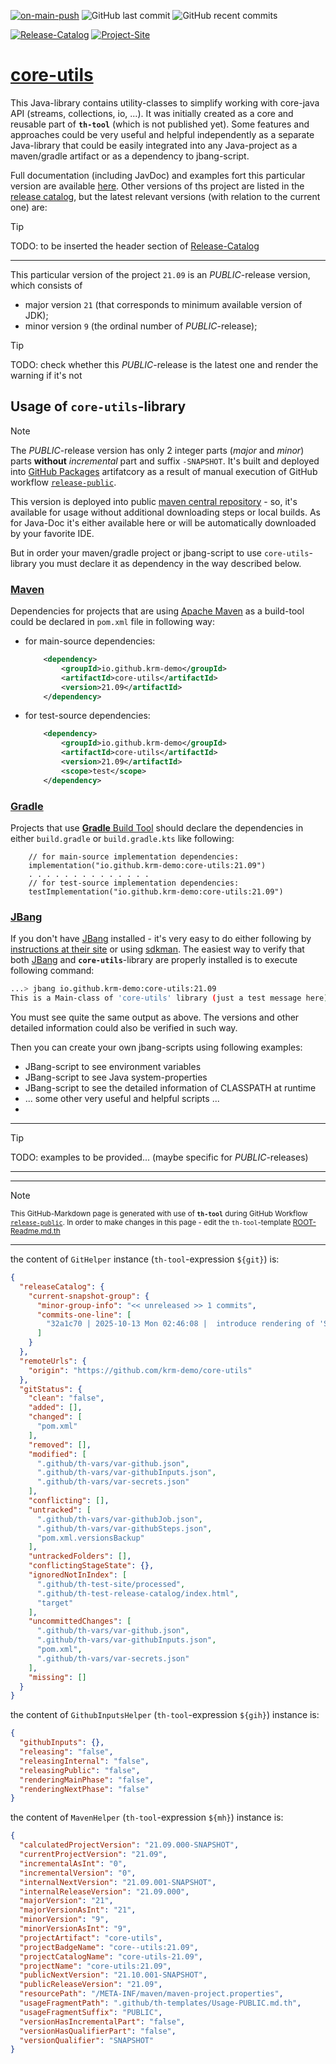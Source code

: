 [![on-main-push](https://github.com/krm-demo/core-utils/actions/workflows/on-main-push.yml/badge.svg?event=push)](https://github.com/krm-demo/core-utils/actions/workflows/on-main-push.yml)
![GitHub last commit](https://img.shields.io/github/last-commit/krm-demo/core-utils)
![GitHub recent commits](https://img.shields.io/github/commits-since/krm-demo/core-utils/21.07)

[![Release-Catalog](https://img.shields.io/badge/Release_Catalog-4D7A97?logo=github&logoColor=f8981d&labelColor=4D7A97)](https://krm-demo.github.io/core-utils/)
[![Project-Site](https://img.shields.io/badge/GH--Pages-core--utils:21.09-blue)](https://krm-demo.github.io/core-utils/core-utils-21.09)

# <u>core-utils</u>

This Java-library contains utility-classes to simplify working with core-java API (streams, collections, io, ...).
It was initially created as a core and reusable part of **`th-tool`** (which is not published yet).
Some features and approaches could be very useful and helpful independently as a separate Java-library
that could be easily integrated into any Java-project as a maven/gradle artifact or as a dependency to jbang-script.

Full documentation (including JavDoc) and examples fort this particular version are available [here](https://krm-demo.github.io/core-utils/core-utils-21.09).
Other versions of ths project are listed in the [release catalog](https://krm-demo.github.io/core-utils/),
but the latest relevant versions (with relation to the current one) are:

> [!TIP]
> TODO: to be inserted the header section of [Release-Catalog](https://krm-demo.github.io/core-utils/)

---

This particular version of the project `21.09` is an _PUBLIC_-release version, which consists of
- major version `21` (that corresponds to minimum available version of JDK);
- minor version `9` (the ordinal number of _PUBLIC_-release);

> [!TIP]
> TODO: check whether this _PUBLIC_-release is the latest one and render the warning if it's not

## Usage of `core-utils`-library

> [!NOTE]
> The _PUBLIC_-release version has only 2 integer parts (_major_ and _minor_) parts **without** _incremental_ part and suffix `-SNAPSHOT`.
> It's built and deployed into [GitHub Packages](https://docs.github.com/en/packages/learn-github-packages/introduction-to-github-packages)
> artifatcory as a result of manual execution of GitHub workflow [`release-public`](https://github.com/krm-demo/core-utils/actions/workflows/release-public.yml).

This version is deployed into public [maven central repository](https://central.sonatype.com/) - so, it's available for usage
without additional downloading steps or local builds. As for Java-Doc it's either available here or will be automatically downloaded by your favorite IDE.

But in order your maven/gradle project or jbang-script to use `core-utils`-library
you must declare it as dependency in the way described below.

### [Maven](https://maven.apache.org/)
Dependencies for projects that are using [Apache Maven](https://maven.apache.org/) as a build-tool 
could be declared in `pom.xml` file in following way:
- for main-source dependencies:
    ```XML
        <dependency>
            <groupId>io.github.krm-demo</groupId>
            <artifactId>core-utils</artifactId>
            <version>21.09</artifactId>
        </dependency>
    ```
- for test-source dependencies:
    ```XML
        <dependency>
            <groupId>io.github.krm-demo</groupId>
            <artifactId>core-utils</artifactId>
            <version>21.09</artifactId>
            <scope>test</scope>
        </dependency>
    ```

### [Gradle](https://gradle.org/)
Projects that use [**Gradle** Build Tool](https://gradle.org/) should declare the dependencies 
in either `build.gradle` or `build.gradle.kts` like following: 
```Gradle
    // for main-source implementation dependencies:
    implementation("io.github.krm-demo:core-utils:21.09")
    . . . . . . . . . . . . . .
    // for test-source implementation dependencies:
    testImplementation("io.github.krm-demo:core-utils:21.09")
```

### [JBang](https://www.jbang.dev/)
If you don't have [JBang](https://www.jbang.dev/) installed - it's very easy to do
either following by [instructions at their site](https://www.jbang.dev/download/)
or using [sdkman](https://sdkman.io/sdks/jbang/). The easiest way to verify that
both [JBang](https://www.jbang.dev/) and **`core-utils`**-library
are properly installed is to execute following command:

```bash
...> jbang io.github.krm-demo:core-utils:21.09
This is a Main-class of 'core-utils' library (just a test message here)
```
You must see quite the same output as above. The versions and other detailed information could also be verified in such way.

Then you can create your own jbang-scripts using following examples:
- JBang-script to see environment variables
- JBang-script to see Java system-properties
- JBang-script to see the detailed information of CLASSPATH at runtime
- ... some other very useful and helpful scripts ...
-

---
> [!TIP]
> TODO: examples to be provided... (maybe specific for _PUBLIC_-releases)
---



---

> [!NOTE]
> <small>This GitHub-Markdown page is generated with use of **`th-tool`** 
> during GitHub Workflow [`release-public`](https://github.com/krm-demo/core-utils/actions/runs/18453673260).
> In order to make changes in this page - edit the `th-tool`-template 
> [ROOT-Readme.md.th](https://github.com/krm-demo/core-utils/blob/main/.github/th-templates/ROOT-Readme.md.th)</small>

---

the content of `GitHelper` instance (`th-tool`-expression `${git}`) is:
```json
{
  "releaseCatalog": {
    "current-snapshot-group": {
      "minor-group-info": "<< unreleased >> 1 commits",
      "commits-one-line": [
        "32a1c70 | 2025-10-13 Mon 02:46:08 |  introduce rendering of 'Shields IO' static badges by GithubBadgeHelper #2"
      ]
    }
  },
  "remoteUrls": {
    "origin": "https://github.com/krm-demo/core-utils"
  },
  "gitStatus": {
    "clean": "false",
    "added": [],
    "changed": [
      "pom.xml"
    ],
    "removed": [],
    "modified": [
      ".github/th-vars/var-github.json",
      ".github/th-vars/var-githubInputs.json",
      ".github/th-vars/var-secrets.json"
    ],
    "conflicting": [],
    "untracked": [
      ".github/th-vars/var-githubJob.json",
      ".github/th-vars/var-githubSteps.json",
      "pom.xml.versionsBackup"
    ],
    "untrackedFolders": [],
    "conflictingStageState": {},
    "ignoredNotInIndex": [
      ".github/th-test-site/processed",
      ".github/th-test-release-catalog/index.html",
      "target"
    ],
    "uncommittedChanges": [
      ".github/th-vars/var-github.json",
      ".github/th-vars/var-githubInputs.json",
      "pom.xml",
      ".github/th-vars/var-secrets.json"
    ],
    "missing": []
  }
}
```

the content of `GithubInputsHelper` (`th-tool`-expression `${gih}`) instance is:
```json
{
  "githubInputs": {},
  "releasing": "false",
  "releasingInternal": "false",
  "releasingPublic": "false",
  "renderingMainPhase": "false",
  "renderingNextPhase": "false"
}
```

the content of `MavenHelper` (`th-tool`-expression `${mh}`) instance is:
```json
{
  "calculatedProjectVersion": "21.09.000-SNAPSHOT",
  "currentProjectVersion": "21.09",
  "incrementalAsInt": "0",
  "incrementalVersion": "0",
  "internalNextVersion": "21.09.001-SNAPSHOT",
  "internalReleaseVersion": "21.09.000",
  "majorVersion": "21",
  "majorVersionAsInt": "21",
  "minorVersion": "9",
  "minorVersionAsInt": "9",
  "projectArtifact": "core-utils",
  "projectBadgeName": "core--utils:21.09",
  "projectCatalogName": "core-utils-21.09",
  "projectName": "core-utils:21.09",
  "publicNextVersion": "21.10.001-SNAPSHOT",
  "publicReleaseVersion": "21.09",
  "resourcePath": "/META-INF/maven/maven-project.properties",
  "usageFragmentPath": ".github/th-templates/Usage-PUBLIC.md.th",
  "usageFragmentSuffix": "PUBLIC",
  "versionHasIncrementalPart": "false",
  "versionHasQualifierPart": "false",
  "versionQualifier": "SNAPSHOT"
}
```

